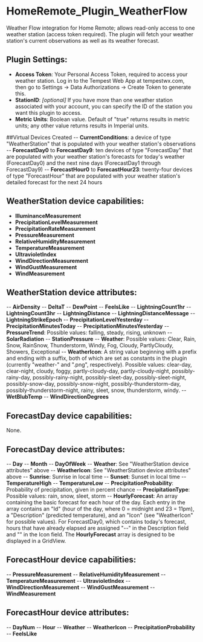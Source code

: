 # HomeRemote_Plugin_WeatherFlow
Weather Flow integration for Home Remote; allows read-only access to one weather station (access token required).  The plugin will fetch your weather station's current observations as well as its weather forecast.

## Plugin Settings:
- **Access Token**: Your Personal Access Token, required to access your weather station.  Log in to the Tempest Web App at tempestwx.com, then go to Settings -> Data Authorizations -> Create Token to generate this.
- **StationID**: *[optional]* If you have more than one weather station associated with your account, you can specify the ID of the station you want this plugin to access.
- **Metric Units**: Boolean value.  Default of "true" returns results in metric units; any other value returns results in Imperial units.

##Virtual Devices Created
-- **CurrentConditions**: a device of type "WeatherStation" that is populated with your weather station's observations
-- **ForecastDay0** to **ForecastDay9**: ten devices of type "ForecastDay" that are populated with your weather station's forecasts for today's weather (ForecastDay0) and the next nine days (ForecastDay1 through ForecastDay9)
-- **ForecastHour0** to **ForecastHour23**: twenty-four devices of type "ForecastHour" that are populated with your weather station's detailed forecast for the next 24 hours

## WeatherStation device capabilities:
- **IlluminanceMeasurement**
- **PrecipitationLevelMeasurement**
- **PrecipitationRateMeasurement**
- **PressureMeasurement**
- **RelativeHumidityMeasurement**
- **TemperatureMeasurement**
- **UltravioletIndex**
- **WindDirectionMeasurement**
- **WindGustMeasurement**
- **WindMeasurement**

## WeatherStation device attributes:
-- **AirDensity**
-- **DeltaT**
-- **DewPoint**
-- **FeelsLike**
-- **LightningCount1hr**
-- **LightningCount3hr**
-- **LightningDistance**
-- **LightningDistanceMessage**
-- **LightningStrikeEpoch**
-- **PrecipitationLevelYesterday**
-- **PrecipitationMinutesToday**
-- **PrecipitationMinutesYesterday**
-- **PressureTrend**: Possible values: falling, steady, rising, unknown
-- **SolarRadiation**
-- **StationPressure**
-- **Weather**: Possible values: Clear, Rain, Snow, RainSnow, Thunderstorm, Windy, Fog, Cloudy, PartlyCloudy, Showers, Exceptional
-- **WeatherIcon**: A string value beginning with a prefix and ending with a suffix, both of which are set as constants in the plugin (currently "weather-" and ".png", respectively). Possible values: clear-day, clear-night, cloudy, foggy, partly-cloudy-day, partly-cloudy-night, possibly-rainy-day, possibly-rainy-night, possibly-sleet-day, possibly-sleet-night, possibly-snow-day, possibly-snow-night, possibly-thunderstorm-day, possibly-thunderstorm-night, rainy, sleet, snow, thunderstorm, windy.
-- **WetBlubTemp**
-- **WindDirectionDegrees**

## ForecastDay device capabilities:
None.

## ForecastDay device attributes:
-- **Day**
-- **Month**
-- **DayOfWeek**
-- **Weather**: See "WeatherStation device attributes" above
-- **WeatherIcon**: See "WeatherStation device attributes" above
-- **Sunrise**: Sunrise in local time
-- **Sunset**: Sunset in local time
-- **TemperatureHigh**
-- **TemperatureLow**
-- **PrecipitationProbability**: Probability of precipitation, given in percent chance
-- **PrecipitationType**: Possible values: rain, snow, sleet, storm
-- **HourlyForecast**: An array containing the basic forecast for each hour of the day.  Each entry in the array contains an "Id" (hour of the day, where 0 = midnight and 23 = 11pm), a "Description" (predicted temperature), and an "Icon" (see "WeatherIcon" for possible values).  For ForecastDay0, which contains today's forecast, hours that have already elapsed are assigned "--" in the Description field and "" in the Icon field.  The **HourlyForecast** array is designed to be displayed in a GridView.

## ForecastHour device capabilities:
-- **PressureMeasurement**
-- **RelativeHumidityMeasurement**
-- **TemperatureMeasurement**
-- **UltravioletIndex**
-- **WindDirectionMeasurement**
-- **WindGustMeasurement**
-- **WindMeasurement**

## ForecastHour device attributes:
-- **DayNum**
-- **Hour**
-- **Weather**
-- **WeatherIcon**
-- **PrecipitationProbability**
-- **FeelsLike**


